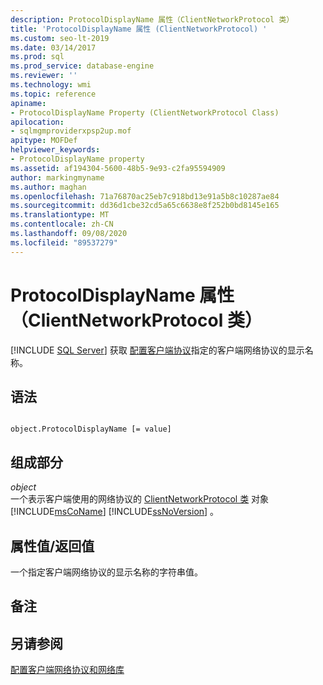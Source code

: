 ```yaml
---
description: ProtocolDisplayName 属性（ClientNetworkProtocol 类）
title: 'ProtocolDisplayName 属性 (ClientNetworkProtocol) '
ms.custom: seo-lt-2019
ms.date: 03/14/2017
ms.prod: sql
ms.prod_service: database-engine
ms.reviewer: ''
ms.technology: wmi
ms.topic: reference
apiname:
- ProtocolDisplayName Property (ClientNetworkProtocol Class)
apilocation:
- sqlmgmproviderxpsp2up.mof
apitype: MOFDef
helpviewer_keywords:
- ProtocolDisplayName property
ms.assetid: af194304-5600-48b5-9e93-c2fa95594909
author: markingmyname
ms.author: maghan
ms.openlocfilehash: 71a76870ac25eb7c918bd13e91a5b8c10287ae84
ms.sourcegitcommit: dd36d1cbe32cd5a65c6638e8f252b0bd8145e165
ms.translationtype: MT
ms.contentlocale: zh-CN
ms.lasthandoff: 09/08/2020
ms.locfileid: "89537279"
---
```

# <a name="protocoldisplayname-property-clientnetworkprotocol-class"></a>ProtocolDisplayName 属性（ClientNetworkProtocol 类）
[!INCLUDE [SQL Server](../../../includes/applies-to-version/sqlserver.md)]
  获取 [配置客户端协议](https://technet.microsoft.com/library/ms181035.aspx)指定的客户端网络协议的显示名称。  
  
## <a name="syntax"></a>语法  
  
```  
  
object.ProtocolDisplayName [= value]  
```  
  
## <a name="parts"></a>组成部分  
 *object*  
 一个表示客户端使用的网络协议的 [ClientNetworkProtocol 类](../../../relational-databases/wmi-provider-configuration-classes/clientnetworkprotocol-class/clientnetworkprotocol-class.md) 对象 [!INCLUDE[msCoName](../../../includes/msconame-md.md)] [!INCLUDE[ssNoVersion](../../../includes/ssnoversion-md.md)] 。  
  
## <a name="property-valuereturn-value"></a>属性值/返回值  
 一个指定客户端网络协议的显示名称的字符串值。  
  
## <a name="remarks"></a>备注  
  
## <a name="see-also"></a>另请参阅  
 [配置客户端网络协议和网络库](https://technet.microsoft.com/library/ms181035.aspx)  
  
  

